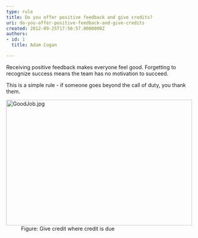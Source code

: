 ```yaml
---
type: rule
title: Do you offer positive feedback and give credits?
uri: do-you-offer-positive-feedback-and-give-credits
created: 2012-09-25T17:56:57.0000000Z
authors:
- id: 1
  title: Adam Cogan

---
```




<span class='intro'> <p class="ssw15-rteElement-P">​Receiving positive feedback makes everyone feel good. Forgetting to recognize success
                    means the team has no motivation to succeed.
                <br></p> </span>

<p> This is a simple rule - if someone goes beyond the call of duty, you thank them.​​​<br></p><dl class="image"><dt><img src="/PublishingImages/GoodJob.jpg" alt="GoodJob.jpg" style="width&#58;500px;height&#58;337px;" /></dt><dd>Figure&#58; Give credit whe​​re credit is due​</dd></dl>


